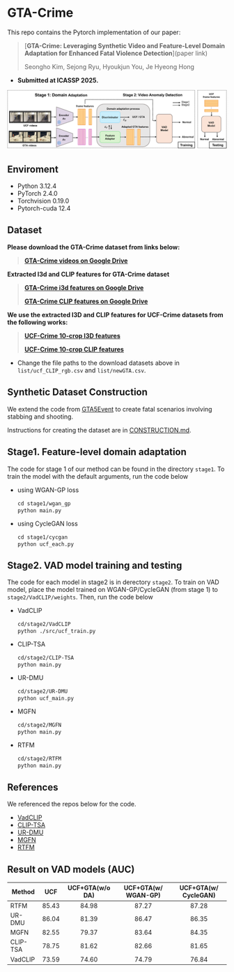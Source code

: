 # GTA-Crime
This repo contains the Pytorch implementation of our paper:
> [**GTA-Crime: Leveraging Synthetic Video and Feature-Level Domain Adaptation for Enhanced Fatal Violence Detection**](paper link)
>
> Seongho Kim, Sejong Ryu, Hyoukjun You, Je Hyeong Hong

- **Submitted at ICASSP 2025.**

![overall pipeline](overall_pipeline.png)

## Enviroment
- Python 3.12.4
- PyTorch 2.4.0
- Torchvision 0.19.0
- Pytorch-cuda 12.4

## Dataset

**Please download the GTA-Crime dataset from links below:**

> [**GTA-Crime videos on Google Drive**](https://drive.google.com/file/d/14mA5jgSIlfGdE6P-PgOr0bFCOyDSxGhc/view?usp=sharing)

**Extracted I3d and CLIP features for GTA-Crime dataset**
> [**GTA-Crime i3d features on Google Drive**](https://drive.google.com/file/d/14CQoSPS0iRwkTfA8AHcLwImruuUPAUdu/view?usp=sharing)
> 
> [**GTA-Crime CLIP features on Google Drive**](https://drive.google.com/file/d/1fK5B5tJ-dVDSsS8LLawF2hecnMXfBouI/view?usp=sharing)

**We use the extracted I3D and CLIP features for UCF-Crime datasets from the following works:**
> [**UCF-Crime 10-crop I3D features**](https://github.com/Roc-Ng/DeepMIL)
>
> [**UCF-Crime 10-crop CLIP features**](https://github.com/nwpu-zxr/VadCLIP)

- Change the file paths to the download datasets above in ```list/ucf_CLIP_rgb.csv``` and ```list/newGTA.csv```.

## Synthetic Dataset Construction
We extend the code from [GTA5Event](https://github.com/RicoMontulet/GTA5Event) to create fatal scenarios involving stabbing and shooting.

Instructions for creating the dataset are in [CONSTRUCTION.md](https://github.com/ta-ho/GTA-Crime/blob/main/CONSTRUCTION.md#gta-crime-construction).

## Stage1. Feature-level domain adaptation
The code for stage 1 of our method can be found in the directory ```stage1```. To train the model with the default arguments, run the code below
- using WGAN-GP loss
    ```
    cd stage1/wgan_gp
    python main.py
    ```
- using CycleGAN loss
    ```
    cd stage1/cycgan
    python ucf_each.py
    ```

## Stage2. VAD model training and testing
The code for each model in stage2 is in derectory ```stage2```. To train on VAD model, place the model trained on WGAN-GP/CycleGAN (from stage 1) to ```stage2/VadCLIP/weights```. Then, run the code below
- VadCLIP
    ```
    cd/stage2/VadCLIP
    python ./src/ucf_train.py
    ```
- CLIP-TSA
    ```
    cd/stage2/CLIP-TSA
    python main.py
    ```
- UR-DMU
    ```
    cd/stage2/UR-DMU
    python ucf_main.py
    ```
- MGFN
    ```
    cd/stage2/MGFN
    python main.py
    ```
- RTFM
    ```
    cd/stage2/RTFM
    python main.py
    ```

## References
We referenced the repos below for the code.
* [VadCLIP](https://github.com/nwpu-zxr/VadCLIP)
* [CLIP-TSA](https://github.com/joos2010kj/CLIP-TSA/tree/main)
* [UR-DMU](https://github.com/henrryzh1/UR-DMU)
* [MGFN](https://github.com/carolchenyx/MGFN.)
* [RTFM](https://github.com/tianyu0207/RTFM/tree/main)

## Result on VAD models (AUC)
| Method  |    UCF    | UCF+GTA(w/o DA)|UCF+GTA(w/ WGAN-GP)|UCF+GTA(w/ CycleGAN)|
| ------  | :-------: | :---------: | :-------: | :-------: |
| RTFM    |  85.43    |  84.98  |  87.27 | 87.28|
| UR-DMU  | 86.04 | 81.39  | 86.47 | 86.35 |
| MGFN    | 82.55 | 79.37  | 83.64 | 84.35 |
| CLIP-TSA| 78.75 | 81.62  | 82.66 | 81.65 |
| VadCLIP| 73.59 | 74.60   | 74.79 | 76.84 |

